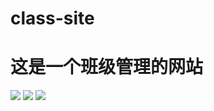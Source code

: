 # class-site
这是一个班级管理的网站
===
![](https://raw.githubusercontent.com/ZZKdev/class-site/master/projectshow/one.jpg)
![](https://raw.githubusercontent.com/ZZKdev/class-site/master/projectshow/two.jpg)
![](https://raw.githubusercontent.com/ZZKdev/class-site/master/projectshow/three.jpg)
